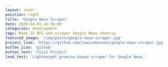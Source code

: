 ```yaml
---
layout: inner
position: right
title: 'Google News Scraper'
date: 2020-04-01 16:36:00
categories: development
tags: Node JS API web-scraper Google News cheerio
featured_image: '/img/posts/google-news-scraper.jpg'
project_link: 'https://github.com/lewisdonovan/google-news-scraper.jpg'
button_icon: 'github'
button_text: 'Visit Project'
lead_text: 'Lightweight promise-based scraper for Google News.'
---
```

